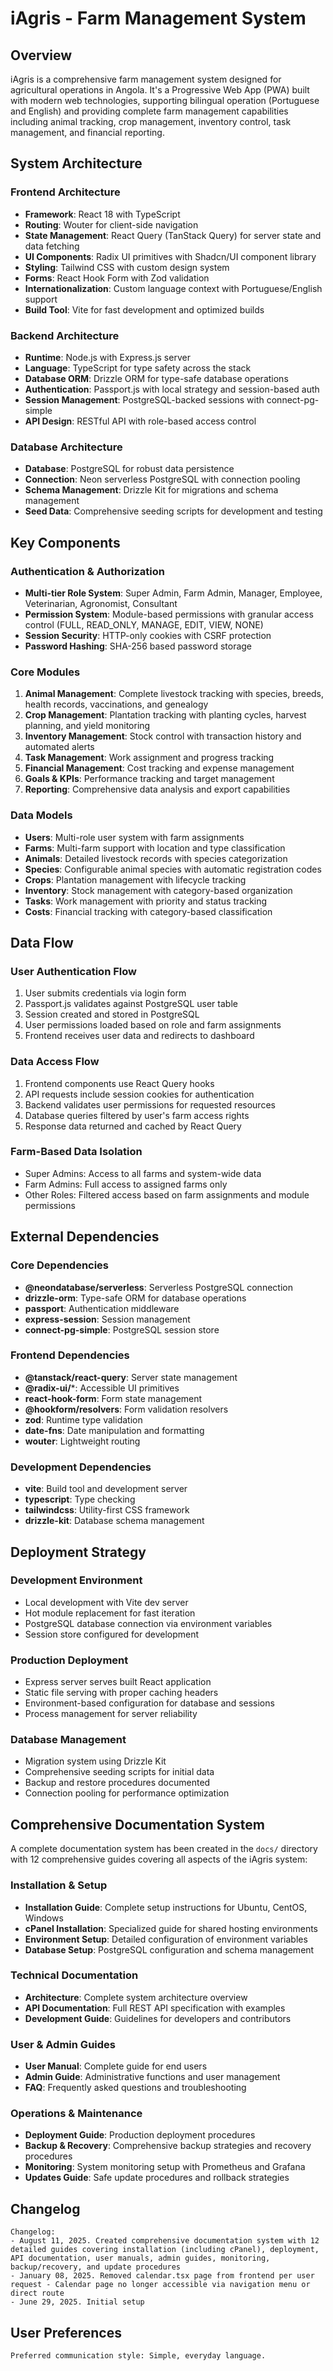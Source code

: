 # iAgris - Farm Management System

## Overview

iAgris is a comprehensive farm management system designed for agricultural operations in Angola. It's a Progressive Web App (PWA) built with modern web technologies, supporting bilingual operation (Portuguese and English) and providing complete farm management capabilities including animal tracking, crop management, inventory control, task management, and financial reporting.

## System Architecture

### Frontend Architecture
- **Framework**: React 18 with TypeScript
- **Routing**: Wouter for client-side navigation
- **State Management**: React Query (TanStack Query) for server state and data fetching
- **UI Components**: Radix UI primitives with Shadcn/UI component library
- **Styling**: Tailwind CSS with custom design system
- **Forms**: React Hook Form with Zod validation
- **Internationalization**: Custom language context with Portuguese/English support
- **Build Tool**: Vite for fast development and optimized builds

### Backend Architecture
- **Runtime**: Node.js with Express.js server
- **Language**: TypeScript for type safety across the stack
- **Database ORM**: Drizzle ORM for type-safe database operations
- **Authentication**: Passport.js with local strategy and session-based auth
- **Session Management**: PostgreSQL-backed sessions with connect-pg-simple
- **API Design**: RESTful API with role-based access control

### Database Architecture
- **Database**: PostgreSQL for robust data persistence
- **Connection**: Neon serverless PostgreSQL with connection pooling
- **Schema Management**: Drizzle Kit for migrations and schema management
- **Seed Data**: Comprehensive seeding scripts for development and testing

## Key Components

### Authentication & Authorization
- **Multi-tier Role System**: Super Admin, Farm Admin, Manager, Employee, Veterinarian, Agronomist, Consultant
- **Permission System**: Module-based permissions with granular access control (FULL, READ_ONLY, MANAGE, EDIT, VIEW, NONE)
- **Session Security**: HTTP-only cookies with CSRF protection
- **Password Hashing**: SHA-256 based password storage

### Core Modules
1. **Animal Management**: Complete livestock tracking with species, breeds, health records, vaccinations, and genealogy
2. **Crop Management**: Plantation tracking with planting cycles, harvest planning, and yield monitoring
3. **Inventory Management**: Stock control with transaction history and automated alerts
4. **Task Management**: Work assignment and progress tracking
5. **Financial Management**: Cost tracking and expense management
6. **Goals & KPIs**: Performance tracking and target management
7. **Reporting**: Comprehensive data analysis and export capabilities

### Data Models
- **Users**: Multi-role user system with farm assignments
- **Farms**: Multi-farm support with location and type classification
- **Animals**: Detailed livestock records with species categorization
- **Species**: Configurable animal species with automatic registration codes
- **Crops**: Plantation management with lifecycle tracking
- **Inventory**: Stock management with category-based organization
- **Tasks**: Work management with priority and status tracking
- **Costs**: Financial tracking with category-based classification

## Data Flow

### User Authentication Flow
1. User submits credentials via login form
2. Passport.js validates against PostgreSQL user table
3. Session created and stored in PostgreSQL
4. User permissions loaded based on role and farm assignments
5. Frontend receives user data and redirects to dashboard

### Data Access Flow
1. Frontend components use React Query hooks
2. API requests include session cookies for authentication
3. Backend validates user permissions for requested resources
4. Database queries filtered by user's farm access rights
5. Response data returned and cached by React Query

### Farm-Based Data Isolation
- Super Admins: Access to all farms and system-wide data
- Farm Admins: Full access to assigned farms only
- Other Roles: Filtered access based on farm assignments and module permissions

## External Dependencies

### Core Dependencies
- **@neondatabase/serverless**: Serverless PostgreSQL connection
- **drizzle-orm**: Type-safe ORM for database operations
- **passport**: Authentication middleware
- **express-session**: Session management
- **connect-pg-simple**: PostgreSQL session store

### Frontend Dependencies
- **@tanstack/react-query**: Server state management
- **@radix-ui/***: Accessible UI primitives
- **react-hook-form**: Form state management
- **@hookform/resolvers**: Form validation resolvers
- **zod**: Runtime type validation
- **date-fns**: Date manipulation and formatting
- **wouter**: Lightweight routing

### Development Dependencies
- **vite**: Build tool and development server
- **typescript**: Type checking
- **tailwindcss**: Utility-first CSS framework
- **drizzle-kit**: Database schema management

## Deployment Strategy

### Development Environment
- Local development with Vite dev server
- Hot module replacement for fast iteration
- PostgreSQL database connection via environment variables
- Session store configured for development

### Production Deployment
- Express server serves built React application
- Static file serving with proper caching headers
- Environment-based configuration for database and sessions
- Process management for server reliability

### Database Management
- Migration system using Drizzle Kit
- Comprehensive seeding scripts for initial data
- Backup and restore procedures documented
- Connection pooling for performance optimization

## Comprehensive Documentation System

A complete documentation system has been created in the `docs/` directory with 12 comprehensive guides covering all aspects of the iAgris system:

### Installation & Setup
- **Installation Guide**: Complete setup instructions for Ubuntu, CentOS, Windows
- **cPanel Installation**: Specialized guide for shared hosting environments
- **Environment Setup**: Detailed configuration of environment variables
- **Database Setup**: PostgreSQL configuration and schema management

### Technical Documentation
- **Architecture**: Complete system architecture overview
- **API Documentation**: Full REST API specification with examples
- **Development Guide**: Guidelines for developers and contributors

### User & Admin Guides
- **User Manual**: Complete guide for end users
- **Admin Guide**: Administrative functions and user management
- **FAQ**: Frequently asked questions and troubleshooting

### Operations & Maintenance
- **Deployment Guide**: Production deployment procedures
- **Backup & Recovery**: Comprehensive backup strategies and recovery procedures
- **Monitoring**: System monitoring setup with Prometheus and Grafana
- **Updates Guide**: Safe update procedures and rollback strategies

## Changelog

```
Changelog:
- August 11, 2025. Created comprehensive documentation system with 12 detailed guides covering installation (including cPanel), deployment, API documentation, user manuals, admin guides, monitoring, backup/recovery, and update procedures
- January 08, 2025. Removed calendar.tsx page from frontend per user request - Calendar page no longer accessible via navigation menu or direct route
- June 29, 2025. Initial setup
```

## User Preferences

```
Preferred communication style: Simple, everyday language.
```